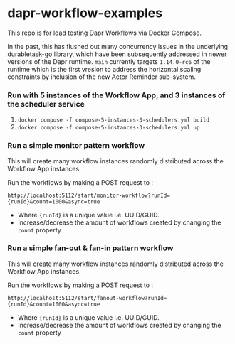 # dapr-workflow-examples

This repo is for load testing Dapr Workflows via Docker Compose. 

In the past, this has flushed out many concurrency issues in the underlying durabletask-go library, which have been subsequently addressed in newer versions of the Dapr runtime. `main` currently targets `1.14.0-rc6` of the runtime which is the first vresion to address the horizontal scaling constraints by inclusion of the new Actor Reminder sub-system.

### Run with 5 instances of the Workflow App, and 3 instances of the scheduler service

1. `docker compose -f compose-5-instances-3-schedulers.yml build`
2. `docker compose -f compose-5-instances-3-schedulers.yml up`


### Run a simple monitor pattern workflow

This will create many workflow instances randomly distributed across the Workflow App instances.

Run the workflows by making a POST request to :

```http://localhost:5112/start/monitor-workflow?runId={runId}&count=1000&async=true```

- Where `{runId}` is a unique value i.e. UUID/GUID.
- Increase/decrease the amount of workflows created by changing the `count` property

### Run a simple fan-out & fan-in pattern workflow

This will create many workflow instances randomly distributed across the Workflow App instances.

Run the workflows by making a POST request to :

```http://localhost:5112/start/fanout-workflow?runId={runId}&count=1000&async=true```

- Where `{runId}` is a unique value i.e. UUID/GUID.
- Increase/decrease the amount of workflows created by changing the `count` property
